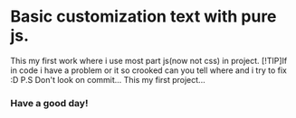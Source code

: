 # Basic customization text with pure js.
This my first work where i use most part js(now not css) in project.
[!TIP]If in code i have a problem or it so crooked can you tell where and i try to fix :D
P.S Don't look on commit... This my first project...

### Have a good day!
